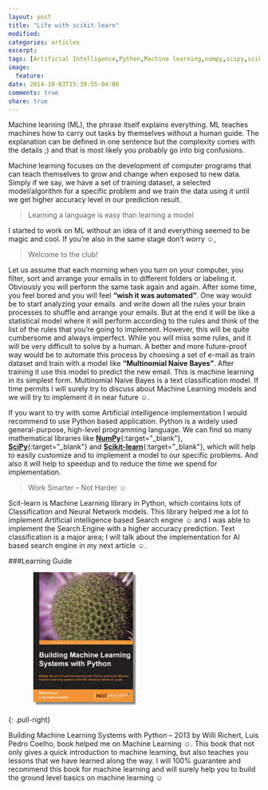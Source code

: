 ```yaml
---
layout: post
title: "Life with scikit-learn"
modified:
categories: articles
excerpt:
tags: [Artificial Intelligence,Python,Machine learning,numpy,scipy,scikit-learn]
image:
  feature:
date: 2014-10-03T15:39:55-04:00
comments: true
share: true
---
```


Machine learning (ML), the phrase itself explains everything. ML teaches machines how to carry out tasks by themselves without a human guide. The explanation can be defined in one sentence but the complexity comes with the details ;) and that is most likely you probably go into big confusions.

Machine learning focuses on the development of computer programs that can teach themselves to grow and change when exposed to new data. Simply if we say, we have a set of training dataset, a selected model/algorithm for a specific problem and we train the data using it until we get higher accuracy level in our prediction result.

>Learning a language is easy than learning a model

I started to work on ML without an idea of it and everything seemed to be magic and cool. If you’re also in the same stage don’t worry ☺,

>Welcome to the club!

Let us assume that each morning when you turn on your computer, you filter, sort and arrange your emails in to different folders or labeling it. Obviously you will perform the same task again and again. After some time, you feel bored and you will feel **“wish it was automated”**. One way would be to start analyzing your emails  and write down all the rules your brain processes to shuffle and arrange your emails. But at the end it will be like a statistical model where it will perform according to the rules and think of the list of the rules that you’re going to implement.
However, this will be quite cumbersome and always imperfect. While you will miss some rules, and it will be very difficult to solve by a human. A better and more future-proof way would be to automate this process by choosing a set of e-mail as train dataset and train with a model like **“Multinomial Naive Bayes”**. After training it use this model to predict the new email. This is machine learning in its simplest form.
Multinomial Naive Bayes is a text classification model. If time permits I will surely try to discuss about Machine Learning models and we will try to implement it in near future ☺.

If you want to try with some Artificial intelligence implementation I would recommend to use Python based application. Python is a widely used general-purpose, high-level programming language. We can find so many mathematical libraries like [**NumPy**](http://www.numpy.org/){:target="_blank"}, [**SciPy**](http://www.scipy.org/){:target="_blank"} and [**Scikit-learn**](http://scikit-learn.org/stable/){:target="_blank"}, which will help to easily customize and to implement a model to our specific problems. And also it will help to speedup and to reduce the time we spend for implementation.

>Work Smarter – Not Harder ☺

Scit-learn is Machine Learning library in Python, which contains lots of Classification and Neural Network models. This library helped me a lot to implement Artificial intelligence based Search engine ☺ and I was able to implement the Search Engine with a higher accuracy prediction. Text classification is a major area; I will talk about the implementation for AI based search engine in my next article ☺.

###Learning Guide

<figure>
  <a href="/blog/building-machine-learning-systems-with-python.png"><img src="/blog/building-machine-learning-systems-with-python.png" alt="image" style="box-shadow: 5px 5px 2.5px #888888; margin: 0 0 10px 10px; max-width:200px;"></a>
</figure>
{: .pull-right}


Building Machine Learning Systems with Python – 2013 by Willi Richert, Luis Pedro Coelho, book helped me on Machine Learning ☺. This book that not only gives a quick introduction to machine learning, but also teaches you lessons that we have learned along the way. I will 100% guarantee and recommend this book for machine learning and will surely help you to build the ground level basics on machine learning ☺
